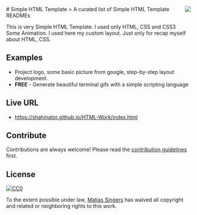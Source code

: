<img src="https://prnt.sc/hxMBZyYY2iBa" align="right" />
# Simple HTML Template
> A curated list of Simple HTML Template READMEs

This is very Simple HTML Template. I used only HTML, CSS and CSS3 Some Animation. I used here my custom layout. Just only for recap myself about HTML, CSS.

## Examples

- Project logo, some basic picture from google, step-by-step layout development.
- **FREE** - Generate beautiful terminal gifs with a simple scripting language

## Live URL
- https://shahinator.github.io/HTML-Work/index.html



## Contribute

Contributions are always welcome!
Please read the [contribution guidelines](contributing.md) first.

## License

[![CC0](https://licensebuttons.net/p/zero/1.0/88x31.png)](https://creativecommons.org/publicdomain/zero/1.0/)

To the extent possible under law, [Matias Singers](https://mts.io) has waived all copyright and related or neighboring rights to this work.
